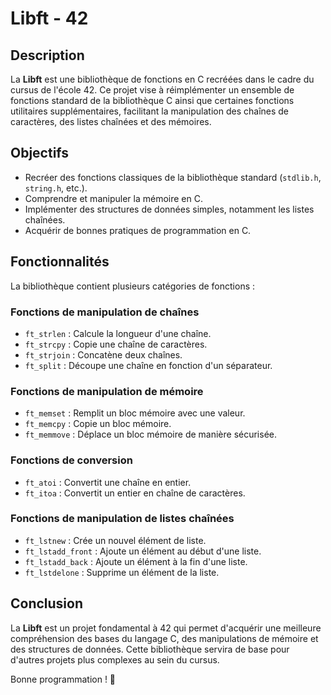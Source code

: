 # Libft - 42

## Description

La **Libft** est une bibliothèque de fonctions en C recréées dans le cadre du cursus de l'école 42. Ce projet vise à réimplémenter un ensemble de fonctions standard de la bibliothèque C ainsi que certaines fonctions utilitaires supplémentaires, facilitant la manipulation des chaînes de caractères, des listes chaînées et des mémoires.

## Objectifs

- Recréer des fonctions classiques de la bibliothèque standard (`stdlib.h`, `string.h`, etc.).
- Comprendre et manipuler la mémoire en C.
- Implémenter des structures de données simples, notamment les listes chaînées.
- Acquérir de bonnes pratiques de programmation en C.

## Fonctionnalités

La bibliothèque contient plusieurs catégories de fonctions :

### Fonctions de manipulation de chaînes
- `ft_strlen` : Calcule la longueur d'une chaîne.
- `ft_strcpy` : Copie une chaîne de caractères.
- `ft_strjoin` : Concatène deux chaînes.
- `ft_split` : Découpe une chaîne en fonction d'un séparateur.

### Fonctions de manipulation de mémoire
- `ft_memset` : Remplit un bloc mémoire avec une valeur.
- `ft_memcpy` : Copie un bloc mémoire.
- `ft_memmove` : Déplace un bloc mémoire de manière sécurisée.

### Fonctions de conversion
- `ft_atoi` : Convertit une chaîne en entier.
- `ft_itoa` : Convertit un entier en chaîne de caractères.

### Fonctions de manipulation de listes chaînées
- `ft_lstnew` : Crée un nouvel élément de liste.
- `ft_lstadd_front` : Ajoute un élément au début d'une liste.
- `ft_lstadd_back` : Ajoute un élément à la fin d'une liste.
- `ft_lstdelone` : Supprime un élément de la liste.


## Conclusion

La **Libft** est un projet fondamental à 42 qui permet d'acquérir une meilleure compréhension des bases du langage C, des manipulations de mémoire et des structures de données. Cette bibliothèque servira de base pour d'autres projets plus complexes au sein du cursus.

Bonne programmation ! 🚀


